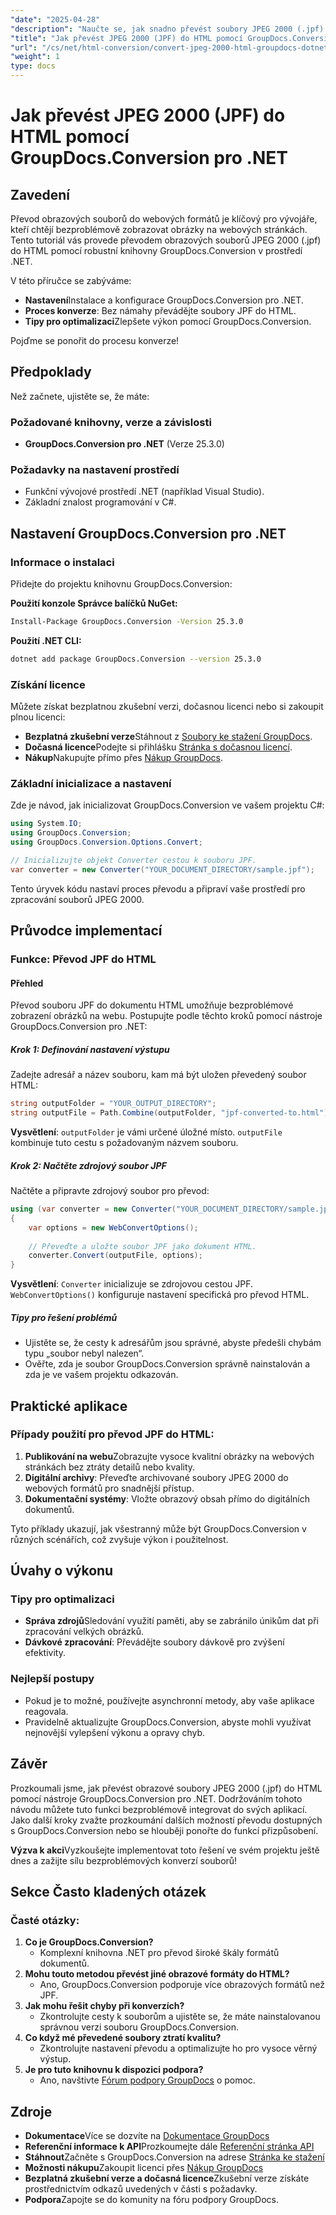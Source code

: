 ```yaml
---
"date": "2025-04-28"
"description": "Naučte se, jak snadno převést soubory JPEG 2000 (.jpf) do HTML pomocí výkonné knihovny GroupDocs.Conversion v prostředí .NET. Získejte podrobné pokyny a optimalizujte svůj webový obsah."
"title": "Jak převést JPEG 2000 (JPF) do HTML pomocí GroupDocs.Conversion pro .NET"
"url": "/cs/net/html-conversion/convert-jpeg-2000-html-groupdocs-dotnet/"
"weight": 1
type: docs
---
```

# Jak převést JPEG 2000 (JPF) do HTML pomocí GroupDocs.Conversion pro .NET

## Zavedení

Převod obrazových souborů do webových formátů je klíčový pro vývojáře, kteří chtějí bezproblémově zobrazovat obrázky na webových stránkách. Tento tutoriál vás provede převodem obrazových souborů JPEG 2000 (.jpf) do HTML pomocí robustní knihovny GroupDocs.Conversion v prostředí .NET.

V této příručce se zabýváme:
- **Nastavení**Instalace a konfigurace GroupDocs.Conversion pro .NET.
- **Proces konverze**: Bez námahy převádějte soubory JPF do HTML.
- **Tipy pro optimalizaci**Zlepšete výkon pomocí GroupDocs.Conversion.

Pojďme se ponořit do procesu konverze!

## Předpoklady

Než začnete, ujistěte se, že máte:

### Požadované knihovny, verze a závislosti
- **GroupDocs.Conversion pro .NET** (Verze 25.3.0)

### Požadavky na nastavení prostředí
- Funkční vývojové prostředí .NET (například Visual Studio).
- Základní znalost programování v C#.

## Nastavení GroupDocs.Conversion pro .NET

### Informace o instalaci

Přidejte do projektu knihovnu GroupDocs.Conversion:

**Použití konzole Správce balíčků NuGet:**

```bash
Install-Package GroupDocs.Conversion -Version 25.3.0
```

**Použití .NET CLI:**

```bash
dotnet add package GroupDocs.Conversion --version 25.3.0
```

### Získání licence

Můžete získat bezplatnou zkušební verzi, dočasnou licenci nebo si zakoupit plnou licenci:
- **Bezplatná zkušební verze**Stáhnout z [Soubory ke stažení GroupDocs](https://releases.groupdocs.com/conversion/net/).
- **Dočasná licence**Podejte si přihlášku [Stránka s dočasnou licencí](https://purchase.groupdocs.com/temporary-license/).
- **Nákup**Nakupujte přímo přes [Nákup GroupDocs](https://purchase.groupdocs.com/buy).

### Základní inicializace a nastavení

Zde je návod, jak inicializovat GroupDocs.Conversion ve vašem projektu C#:

```csharp
using System.IO;
using GroupDocs.Conversion;
using GroupDocs.Conversion.Options.Convert;

// Inicializujte objekt Converter cestou k souboru JPF.
var converter = new Converter("YOUR_DOCUMENT_DIRECTORY/sample.jpf");
```

Tento úryvek kódu nastaví proces převodu a připraví vaše prostředí pro zpracování souborů JPEG 2000.

## Průvodce implementací

### Funkce: Převod JPF do HTML

#### Přehled
Převod souboru JPF do dokumentu HTML umožňuje bezproblémové zobrazení obrázků na webu. Postupujte podle těchto kroků pomocí nástroje GroupDocs.Conversion pro .NET:

##### Krok 1: Definování nastavení výstupu

Zadejte adresář a název souboru, kam má být uložen převedený soubor HTML:

```csharp
string outputFolder = "YOUR_OUTPUT_DIRECTORY";
string outputFile = Path.Combine(outputFolder, "jpf-converted-to.html");
```
**Vysvětlení**: `outputFolder` je vámi určené úložné místo. `outputFile` kombinuje tuto cestu s požadovaným názvem souboru.

##### Krok 2: Načtěte zdrojový soubor JPF

Načtěte a připravte zdrojový soubor pro převod:

```csharp
using (var converter = new Converter("YOUR_DOCUMENT_DIRECTORY/sample.jpf"))
{
    var options = new WebConvertOptions();
    
    // Převeďte a uložte soubor JPF jako dokument HTML.
    converter.Convert(outputFile, options);
}
```
**Vysvětlení**: `Converter` inicializuje se zdrojovou cestou JPF. `WebConvertOptions()` konfiguruje nastavení specifická pro převod HTML.

##### Tipy pro řešení problémů
- Ujistěte se, že cesty k adresářům jsou správné, abyste předešli chybám typu „soubor nebyl nalezen“.
- Ověřte, zda je soubor GroupDocs.Conversion správně nainstalován a zda je ve vašem projektu odkazován.

## Praktické aplikace

### Případy použití pro převod JPF do HTML:
1. **Publikování na webu**Zobrazujte vysoce kvalitní obrázky na webových stránkách bez ztráty detailů nebo kvality.
2. **Digitální archivy**: Převeďte archivované soubory JPEG 2000 do webových formátů pro snadnější přístup.
3. **Dokumentační systémy**: Vložte obrazový obsah přímo do digitálních dokumentů.

Tyto příklady ukazují, jak všestranný může být GroupDocs.Conversion v různých scénářích, což zvyšuje výkon i použitelnost.

## Úvahy o výkonu

### Tipy pro optimalizaci
- **Správa zdrojů**Sledování využití paměti, aby se zabránilo únikům dat při zpracování velkých obrázků.
- **Dávkové zpracování**: Převádějte soubory dávkově pro zvýšení efektivity.

### Nejlepší postupy
- Pokud je to možné, používejte asynchronní metody, aby vaše aplikace reagovala.
- Pravidelně aktualizujte GroupDocs.Conversion, abyste mohli využívat nejnovější vylepšení výkonu a opravy chyb.

## Závěr

Prozkoumali jsme, jak převést obrazové soubory JPEG 2000 (.jpf) do HTML pomocí nástroje GroupDocs.Conversion pro .NET. Dodržováním tohoto návodu můžete tuto funkci bezproblémově integrovat do svých aplikací. Jako další kroky zvažte prozkoumání dalších možností převodu dostupných s GroupDocs.Conversion nebo se hlouběji ponořte do funkcí přizpůsobení.

**Výzva k akci**Vyzkoušejte implementovat toto řešení ve svém projektu ještě dnes a zažijte sílu bezproblémových konverzí souborů!

## Sekce Často kladených otázek

### Časté otázky:
1. **Co je GroupDocs.Conversion?**
   - Komplexní knihovna .NET pro převod široké škály formátů dokumentů.
2. **Mohu touto metodou převést jiné obrazové formáty do HTML?**
   - Ano, GroupDocs.Conversion podporuje více obrazových formátů než JPF.
3. **Jak mohu řešit chyby při konverzích?**
   - Zkontrolujte cesty k souborům a ujistěte se, že máte nainstalovanou správnou verzi souboru GroupDocs.Conversion.
4. **Co když mé převedené soubory ztratí kvalitu?**
   - Zkontrolujte nastavení převodu a optimalizujte ho pro vysoce věrný výstup.
5. **Je pro tuto knihovnu k dispozici podpora?**
   - Ano, navštivte [Fórum podpory GroupDocs](https://forum.groupdocs.com/c/conversion/10) o pomoc.

## Zdroje
- **Dokumentace**Více se dozvíte na [Dokumentace GroupDocs](https://docs.groupdocs.com/conversion/net/)
- **Referenční informace k API**Prozkoumejte dále [Referenční stránka API](https://reference.groupdocs.com/conversion/net/)
- **Stáhnout**Začněte s GroupDocs.Conversion na adrese [Stránka ke stažení](https://releases.groupdocs.com/conversion/net/)
- **Možnosti nákupu**Zakoupit licenci přes [Nákup GroupDocs](https://purchase.groupdocs.com/buy)
- **Bezplatná zkušební verze a dočasná licence**Zkušební verze získáte prostřednictvím odkazů uvedených v části s požadavky.
- **Podpora**Zapojte se do komunity na fóru podpory GroupDocs.